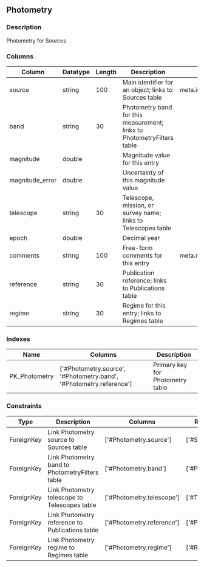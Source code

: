 ## Photometry
### Description
Photometry for Sources
### Columns
| Column | Datatype | Length | Description | UCD | Nullable |
| --- | --- | --- | --- | --- | --- |
| source | string | 100 | Main identifier for an object; links to Sources table | meta.id;meta.main | False |
| band | string | 30 | Photometry band for this measurement; links to PhotometryFilters table |  | True |
| magnitude | double |  | Magnitude value for this entry |  | True |
| magnitude_error | double |  | Uncertainty of this magnitude value |  | True |
| telescope | string | 30 | Telescope, mission, or survey name; links to Telescopes table |  | True |
| epoch | double |  | Decimal year |  | True |
| comments | string | 100 | Free-form comments for this entry | meta.note | True |
| reference | string | 30 | Publication reference; links to Publications table |  | False |
| regime | string | 30 | Regime for this entry; links to Regimes table |  | True |

### Indexes
| Name | Columns | Description |
| --- | --- | --- |
| PK_Photometry | ['#Photometry.source', '#Photometry.band', '#Photometry.reference'] | Primary key for Photometry table |

### Constraints
| Type | Description | Columns | Referenced Columns |
| --- | --- | --- | --- |
| ForeignKey | Link Photometry source to Sources table | ['#Photometry.source'] | ['#Sources.source'] |
| ForeignKey | Link Photometry band to PhotometryFilters table | ['#Photometry.band'] | ['#PhotometryFilters.band'] |
| ForeignKey | Link Photometry telescope to Telescopes table | ['#Photometry.telescope'] | ['#Telescopes.telescope'] |
| ForeignKey | Link Photometry reference to Publications table | ['#Photometry.reference'] | ['#Publications.reference'] |
| ForeignKey | Link Photometry regime to Regimes table | ['#Photometry.regime'] | ['#Regimes.regime'] |

